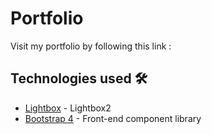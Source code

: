 # Portfolio
Visit my portfolio by following this link : 



## Technologies used 🛠️
- [Lightbox](https://lokeshdhakar.com/projects/lightbox2/) - Lightbox2
- [Bootstrap 4](https://getbootstrap.com/docs/4.3/getting-started/introduction/) - Front-end component library

 

